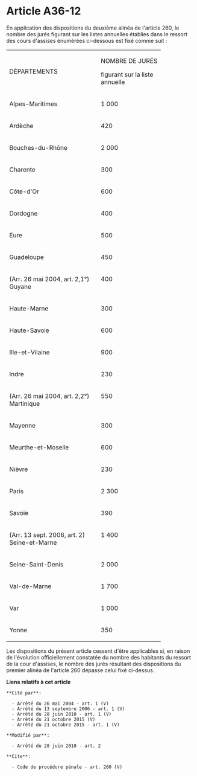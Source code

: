 # Article A36-12

En application des dispositions du deuxième alinéa de l'article 260, le nombre des jurés figurant sur les listes annuelles
établies dans le ressort des cours d'assises énumérées ci-dessous est fixé comme suit : 

<table>
  <tbody>
    <tr>
      <td width="227">

DÉPARTEMENTS 

</td>
      <td width="151">

NOMBRE DE JURÉS 

figurant sur la liste annuelle 

</td>
    </tr>
    <tr>
      <td width="227" valign="top">

Alpes-Maritimes 

</td>
      <td valign="top" width="151">

1 000 

</td>
    </tr>
    <tr>
      <td width="227" valign="top">

Ardèche 

</td>
      <td width="151" valign="top">

420 

</td>
    </tr>
    <tr>
      <td width="227" valign="top">

Bouches-du-Rhône 

</td>
      <td width="151" valign="top">

2 000 

</td>
    </tr>
    <tr>
      <td width="227" valign="top">

Charente 

</td>
      <td width="151" valign="top">

300 

</td>
    </tr>
    <tr>
      <td valign="top" width="227">

Côte-d'Or 

</td>
      <td valign="top" width="151">

600 

</td>
    </tr>
    <tr>
      <td valign="top" width="227">

Dordogne 

</td>
      <td valign="top" width="151">

400 

</td>
    </tr>
    <tr>
      <td valign="top" width="227">

Eure 

</td>
      <td valign="top" width="151">

500 

</td>
    </tr>
    <tr>
      <td width="227" valign="top">

Guadeloupe 

</td>
      <td valign="top" width="151">

450 

</td>
    </tr>
    <tr>
      <td valign="top" width="227">

(Arr. 26 mai 2004, art. 2,1°) Guyane 

</td>
      <td valign="top" width="151">

400 

</td>
    </tr>
    <tr>
      <td width="227" valign="top">

Haute-Marne 

</td>
      <td valign="top" width="151">

300 

</td>
    </tr>
    <tr>
      <td width="227" valign="top">

Haute-Savoie 

</td>
      <td width="151" valign="top">

600 

</td>
    </tr>
    <tr>
      <td valign="top" width="227">

Ille-et-Vilaine 

</td>
      <td width="151" valign="top">

900 

</td>
    </tr>
    <tr>
      <td valign="top" width="227">

Indre 

</td>
      <td valign="top" width="151">

230 

</td>
    </tr>
    <tr>
      <td valign="top" width="227">

(Arr. 26 mai 2004, art. 2,2°) Martinique 

</td>
      <td width="151" valign="top">

550 

</td>
    </tr>
    <tr>
      <td width="227" valign="top">

Mayenne 

</td>
      <td valign="top" width="151">

300 

</td>
    </tr>
    <tr>
      <td>Meurthe-et-Moselle </td>
      <td>

600 

</td>
    </tr>
    <tr>
      <td valign="top" width="227">

Nièvre 

</td>
      <td width="151" valign="top">

230 

</td>
    </tr>
    <tr>
      <td valign="top" width="227">

Paris 

</td>
      <td width="151" valign="top">

2 300 

</td>
    </tr>
    <tr>
      <td width="227" valign="top">

Savoie 

</td>
      <td valign="top" width="151">

390 

</td>
    </tr>
    <tr>
      <td width="227" valign="top">

(Arr. 13 sept. 2006, art. 2) Seine-et-Marne 

</td>
      <td width="151" valign="top">

1 400 

</td>
    </tr>
    <tr>
      <td valign="top" width="227">

Seine-Saint-Denis 

</td>
      <td width="151" valign="top">

2 000 

</td>
    </tr>
    <tr>
      <td valign="top" width="227">

Val-de-Marne 

</td>
      <td valign="top" width="151">

1 700 

</td>
    </tr>
    <tr>
      <td width="227" valign="top">

Var 

</td>
      <td width="151" valign="top">

1 000 

</td>
    </tr>
    <tr>
      <td width="227" valign="top">

Yonne 

</td>
      <td width="151" valign="top">

350 

</td>
    </tr>
  </tbody>
</table>

Les dispositions du présent article cessent d'être applicables si, en raison de l'évolution officiellement constatée du
nombre des habitants du ressort de la cour d'assises, le nombre des jurés résultant des dispositions du premier alinéa de
l'article 260 dépasse celui fixé ci-dessus.

**Liens relatifs à cet article**

	**Cité par**:

	  - Arrêté du 26 mai 2004 - art. 1 (V)
	  - Arrêté du 13 septembre 2006 - art. 1 (V)
	  - Arrêté du 28 juin 2010 - art. 1 (V)
	  - Arrêté du 21 octobre 2015 (V)
	  - Arrêté du 21 octobre 2015 - art. 1 (V)

	**Modifié par**:

	  - Arrêté du 28 juin 2010 - art. 2

	**Cite**:

	  - Code de procédure pénale - art. 260 (V)
